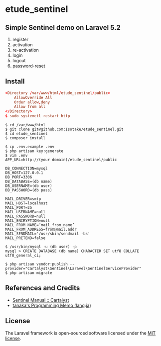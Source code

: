 # etude_sentinel

## Simple Sentinel demo on Laravel 5.2

1. register
2. activation
3. re-activation
4. login
5. logout
6. password-reset

## Install

```ruby:httpd.conf
<Directory /var/www/html/etude_sentinel/public>
    AllowOverride All
    Order allow,deny
    Allow from all
</Directory>
$ sudo systemctl restart http
```

```
$ cd /var/www/html
$ git clone git@github.com:Isotake/etude_sentinel.git
$ cd etude_sentinel
$ composer install
```

```
$ cp .env.example .env
$ php artisan key:generate
$ vim .env
APP_URL=http://(your domain)/etude_sentinel/public

DB_CONNECTION=mysql
DB_HOST=127.0.0.1
DB_PORT=3306
DB_DATABASE=(db name)
DB_USERNAME=(db user)
DB_PASSWORD=(db pass)

MAIL_DRIVER=smtp
MAIL_HOST=localhost
MAIL_PORT=25
MAIL_USERNAME=null
MAIL_PASSWORD=null
MAIL_ENCRYPTION=null
MAIL_FROM_NAME=‘mail_from_name’
MAIL_FROM_ADDRESS=from@mail.addr
MAIL_SENDMAIL='/usr/sbin/sendmail -bs'
MAIL_PRETEND=false
```

```
$ /usr/bin/mysql -u (db user) -p
mysql > CREATE DATABASE (db name) CHARACTER SET utf8 COLLATE utf8_general_ci;

$ php artisan vendor:publish --provider="Cartalyst\Sentinel\Laravel\SentinelServiceProvider"
$ php artisan migrate
```

## References and Credits
* [Sentinel Manual :: Cartalyst](https://cartalyst.com/manual/sentinel/2.0)
* [tanaka's Programming Memo (lang:ja)](http://am1tanaka.hatenablog.com/entry/2016/06/29/003308)

## License

The Laravel framework is open-sourced software licensed under the [MIT license](http://opensource.org/licenses/MIT).
